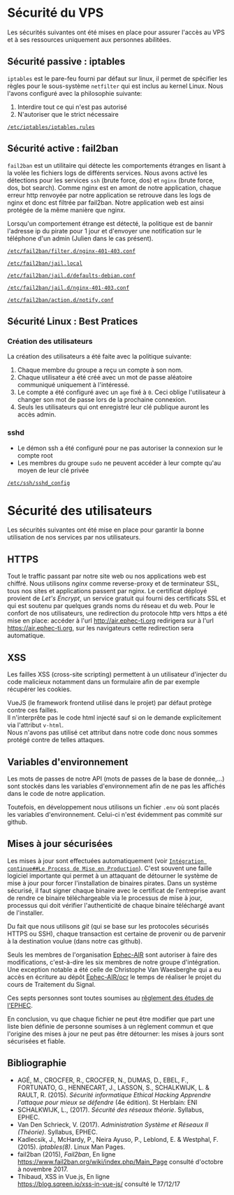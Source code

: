 Sécurité du VPS
===============

Les sécurités suivantes ont été mises en place pour assurer l'accès au VPS et à ses ressources uniquement aux personnes abilitées.

Sécurité passive : iptables
---------------------------

`iptables` est le pare-feu fourni par défaut sur linux, il permet de spécifier les règles pour le sous-système `netfilter` qui est inclus au kernel Linux. Nous l'avons configuré avec la philosophie suivante:

1) Interdire tout ce qui n'est pas autorisé
2) N'autoriser que le strict nécessaire

[`/etc/iptables/iptables.rules`](etc/iptables/iptables.rules)

Sécurité active : fail2ban
--------------------------

`fail2ban` est un utilitaire qui détecte les comportements étranges en lisant à la volée les fichiers logs de différents services. Nous avons activé les détections pour les services `ssh` (brute force, dos) et `nginx` (brute force, dos, bot search). Comme nginx est en amont de notre application, chaque erreur http renvoyée par notre application se retrouve dans les logs de nginx et donc est filtrée par fail2ban. Notre application web est ainsi protégée de la même manière que nginx.

Lorsqu'un comportement étrange est détecté, la politique est de bannir l'adresse ip du pirate pour 1 jour et d'envoyer une notification sur le téléphone d'un admin (Julien dans le cas présent).

[`/etc/fail2ban/filter.d/nginx-401-403.conf`](etc/fail2ban/filter.d/nginx-401-403.conf)

[`/etc/fail2ban/jail.local`](etc/fail2ban/jail.local)

[`/etc/fail2ban/jail.d/defaults-debian.conf`](etc/fail2ban/jail.d/defaults-debian.conf)

[`/etc/fail2ban/jail.d/nginx-401-403.conf`](etc/fail2ban/jail.d/nginx-401-403.conf)

[`/etc/fail2ban/action.d/notify.conf`](etc/fail2ban/action.d/notify.conf)

Sécurité Linux : Best Pratices
------------------------------

### Création des utilisateurs

La création des utilisateurs a été faite avec la politique suivante:

1) Chaque membre du groupe a reçu un compte à son nom.
2) Chaque utilisateur a été créé avec un mot de passe aléatoire communiqué uniquement à l'intéressé.
3) Le compte a été configuré avec un `age` fixé à `0`. Ceci oblige l'utilisateur à changer son mot de passe lors de la prochaine connexion.
4) Seuls les utilisateurs qui ont enregistré leur clé publique auront les accès admin.

### sshd

* Le démon ssh a été configuré pour ne pas autoriser la connexion sur le compte root
* Les membres du groupe `sudo` ne peuvent accéder à leur compte qu'au moyen de leur clé privée

[`/etc/ssh/sshd_config`](etc/ssh/sshd_config)

Sécurité des utilisateurs
=========================

Les sécurités suivantes ont été mise en place pour garantir la bonne utilisation de nos services par nos utilisateurs.

HTTPS
-----

Tout le traffic passant par notre site web ou nos applications web est chiffré. Nous utilisons *nginx* comme reverse-proxy et de terminateur SSL, tous nos sites et applications passent par nginx. Le certificat déployé provient de *Let's Encrypt*, un service gratuit qui fourni des certificats SSL et qui est soutenu par quelques grands noms du réseau et du web. Pour le confort de nos utilisateurs, une redirection du protocole http vers https a été mise en place: accéder à l'url <http://air.ephec-ti.org> redirigera sur à l'url <https://air.ephec-ti.org>, sur les navigateurs cette redirection sera automatique.

XSS
---
Les failles XSS (cross-site scripting) permettent à un utilisateur d'injecter du code malicieux notamment dans un formulaire afin de par exemple récupérer les cookies.

VueJS (le framework frontend utilisé dans le projet) par défaut protège contre ces failles.   
Il n'interprête pas le code html injecté sauf si on le demande explicitement via l'attribut `v-html`.    
Nous n'avons pas utilisé cet attribut dans notre code donc nous sommes protégé contre de telles attaques.

Variables d'environnement
-------------------------
Les mots de passes de notre API (mots de passes de la base de donnée,...) sont stockés dans les variables d'environnement afin de ne pas les affichés dans le code de notre application.  

Toutefois, en développement nous utilisons un fichier `.env` où sont placés les variables d'environnement. 
Celui-ci n'est évidemment pas commité sur github.

Mises à jour sécurisées
-----------------------

Les mises à jour sont effectuées automatiquement (voir [`Intégration continue##Le Process de Mise en Production`](integration_continue.md)). C'est souvent une faille logiciel importante qui permet à un attaquant de détourner le système de mise à jour pour forcer l'installation de binaires pirates. Dans un système sécurisé, il faut signer chaque binaire avec le certificat de l'entreprise avant de rendre ce binaire téléchargeable via le processus de mise à jour, processus qui doit vérifier l'authenticité de chaque binaire téléchargé avant de l'installer.

Du fait que nous utilisons *git* (qui se base sur les protocoles sécurisés HTTPS ou SSH), chaque transaction est certaine de provenir ou de parvenir à la destination voulue (dans notre cas github).

Seuls les membres de l'organisation [Ephec-AIR](https://github.com/Ephec-AIR) sont autoriser à faire des modifications, c'est-à-dire les six membres de notre groupe d'intégration. Une exception notable a été celle de Christophe Van Waesberghe qui a eu accès en écriture au dépôt [Ephec-AIR/ocr](https://github.com/Ephec-AIR/ocr) le temps de réaliser le projet du cours de Traitement du Signal.

Ces septs personnes sont toutes soumises au [rêglement des études de l'EPHEC](http://www.ephec.be/uploads/PLEIN%20EXERCICE/G%C3%A9n%C3%A9ral%202017-2018/Reglement_general_etudes_examens_2017-18.pdf).

En conclusion, vu que chaque fichier ne peut être modifier que part une liste bien définie de personne soumises à un règlement commun et que l'origine des mises à jour ne peut pas être détourner: les mises à jours sont sécurisées et fiable.

Bibliographie
-------------

* AGÉ, M., CROCFER, R., CROCFER, N., DUMAS, D., EBEL, F., FORTUNATO, G., HENNECART, J., LASSON, S., SCHALKWIJK, L. & RAULT, R. (2015). *Sécurité informatique Ethical Hacking Apprendre l'attaque pour mieux se défendre* (4e édition). St Herblain: ENI
* SCHALKWIJK, L., (2017). *Sécurité des réseaux théorie*. Syllabus, EPHEC.
* Van Den Schrieck, V. (2017). *Administration Système et Réseaux II (Théorie)*. Syllabus, EPHEC.
* Kadlecsik, J., McHardy, P., Neira Ayuso, P., Leblond, E. & Westphal, F. (2015). *iptables(8)*. Linux Man Pages.
* fail2ban (2015), *Fail2ban*, En ligne <https://www.fail2ban.org/wiki/index.php/Main_Page> consulté d'octobre à novembre 2017.
* Thibaud, XSS in Vue.js, En ligne    
<https://blog.sqreen.io/xss-in-vue-js/> consulté le 17/12/17
